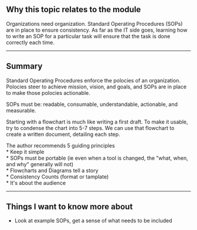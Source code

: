 ## Why this topic relates to the module
Organizations need organization. Standard Operating Procedures (SOPs) are in place to ensure consistency. As far as the IT side goes, learning how to write an SOP for a particular task will ensure that the task is done correctly each time.
***
## Summary
Standard Operating Procedures enforce the polocies of an organization. Polocies steer to achieve mission, vision, and goals, and SOPs are in place to make those polocies actionable.<br>

SOPs must be: readable, consumable, understandable, actionable, and measurable.<br>

Starting with a flowchart is much like writing a first draft. To make it usable, try to condense the chart into 5-7 steps. We can use that flowchart to create a written document, detailing each step.<br>

The author recommends 5 guiding principles<br>* Keep it simple<br>* SOPs must be portable (ie even when a tool is changed, the "what, when, and why" generally will not)<br>* Flowcharts and Diagrams tell a story<br>* Consistency Counts (format or tamplate)<br>* It's about the audience
***
## Things I want to know more about
* Look at example SOPs, get a sense of what needs to be included